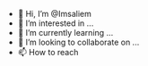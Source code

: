 - 👋 Hi, I’m @Imsaliem
- 👀 I’m interested in ...
- 🌱 I’m currently learning ...
- 💞️ I’m looking to collaborate on ...
- 📫 How to reach 
